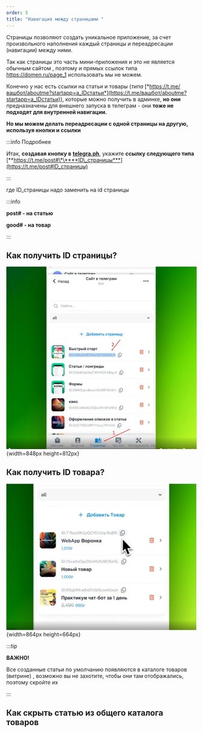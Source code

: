 ```yaml
---
order: 5
title: "Навигация между страницами "
---
```


Страницы позволяют создать уникальное приложение, за счет произвольного наполнения каждый страницы и переадресации (навигации) между ними.

Так как страницы это часть мини-приложения и это не является обычным сайтом , поэтому и прямых ссылок типа <https://domen.ru/page_1> использовать мы не можем.

Конечно у нас есть ссылки на статьи и товары (*типа* [*https://t.me/вашбот/aboutme?startapp=a_IDстатьи*](https://t.me/вашбот/aboutme?startapp=a_IDстатьи)), которые можно получить в админке, **но они** предназначены для внешнего запуска в телеграм - они **тоже не подходят для внутренней навигации.**

**Но мы можем делать переадресации с одной страницы на другую, используя кнопки и ссылки**

:::info Подробнее

Итак, **создавая кнопку в** [**telegra.ph**](http://telegra.ph), укажите **ссылку следующего типа** [\*\*https://t.me/post#\*\****ID\_страницы***](https://t.me/post#ID_страницы)

:::

где ID\_страницы надо заменить на id страницы

:::info 

**post# - на статью**

**good# - на товар**

:::

## **Как получить ID страницы?**

![](./navigaciya-mezhdu-stranicami-3.jpeg){width=848px height=812px}

## **Как получить ID товара?**



![](./navigaciya-mezhdu-stranicami-2-2.jpeg){width=864px height=664px}

:::tip 

**ВАЖНО!**

Все созданные статьи по умолчанию появляются в каталоге товаров (витрине) , возможно вы не захотите, чтобы они там отображались, поэтому скройте их

:::

## **Как скрыть статью из общего каталога товаров**
